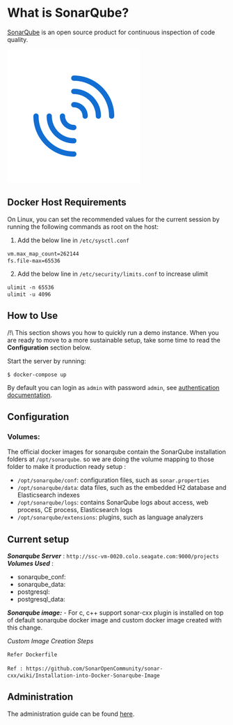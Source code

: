 # What is SonarQube?

[SonarQube](https://www.sonarqube.org/) is an open source product for continuous inspection of code quality.

![logo](https://raw.githubusercontent.com/docker-library/docs/84479f149eb7d748d5dc057665eb96f923e60dc1/sonarqube/logo.png)


## Docker Host Requirements

On Linux, you can set the recommended values for the current session by running the following commands as root on the host:

1. Add the below line in `/etc/sysctl.conf`
```console
vm.max_map_count=262144
fs.file-max=65536
```
2. Add the below line in `/etc/security/limits.conf` to increase ulimit
```console
ulimit -n 65536
ulimit -u 4096
```


## How to Use

/!\ This section shows you how to quickly run a demo instance. When you are ready to move to a more sustainable setup, take some time to read the **Configuration** section below.

Start the server by running:
```console
$ docker-compose up
```

By default you can login as `admin` with password `admin`, see [authentication documentation](https://docs.sonarqube.org/latest/instance-administration/security/).


## Configuration

### Volumes:

The official docker images for sonarqube contain the SonarQube installation folders at `/opt/sonarqube`. so we are doing the volume mapping to those folder to make it production ready setup :

-	`/opt/sonarqube/conf`: configuration files, such as `sonar.properties`
-	`/opt/sonarqube/data`: data files, such as the embedded H2 database and Elasticsearch indexes
-	`/opt/sonarqube/logs`: contains SonarQube logs about access, web process, CE process, Elasticsearch logs
-	`/opt/sonarqube/extensions`: plugins, such as language analyzers

## Current setup

***Sonarqube Server*** : `http://ssc-vm-0020.colo.seagate.com:9000/projects`  
***Volumes Used*** : 
- sonarqube_conf:
- sonarqube_data:
- postgresql:
- postgresql_data:
 
***Sonarqube image:***
       - For c, c++ support sonar-cxx plugin is installed on top of default sonarqube docker image and custom docker image created with this change.
     
*Custom Image Creation Steps*    
        
    Refer Dockerfile
 
    Ref : https://github.com/SonarOpenCommunity/sonar-cxx/wiki/Installation-into-Docker-Sonarqube-Image
        

## Administration

The administration guide can be found [here](https://redirect.sonarsource.com/doc/administration-guide.html).


 